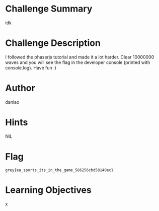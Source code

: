 # Challenge Summary

idk

# Challenge Description

I followed the phaserjs tutorial and made it a lot harder. Clear 10000000 waves and you will see the flag in the developer console (printed with console.log). Have fun :)

# Author

daniao

# Hints

NIL

# Flag

`grey{ea_sports_its_in_the_game_586256cbd58140ec}`

# Learning Objectives

x

